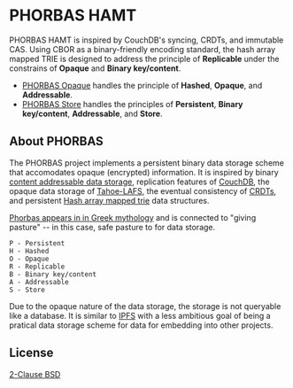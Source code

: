 # PHORBAS HAMT

PHORBAS HAMT is inspired by CouchDB's syncing, CRDTs, and immutable CAS.
Using CBOR as a binary-friendly encoding standard, the hash array mapped TRIE is
designed to address the principle of **Replicable** under the constrains of
**Opaque** and **Binary key/content**.

- [PHORBAS Opaque][] handles the principle of **Hashed**, **Opaque**, and **Addressable**.
- [PHORBAS Store][] handles the principles of **Persistent**, **Binary key/content**, **Addressable**, and **Store**.

 [PHORBAS Opaque]: https://github.com/phorbas/js-phorbas-opaque
 [PHORBAS Store]: https://github.com/phorbas/js-phorbas-store


## About PHORBAS

The PHORBAS project implements a persistent binary data storage scheme that
accomodates opaque (encrypted) information. It is inspired by binary [content
addressable data storage][CAS], replication features of [CouchDB][], the opaque
data storage of [Tahoe-LAFS][], the eventual consistency of [CRDTs][], and
persistent [Hash array mapped trie][HAMT] data structures.

[Phorbas appears in in Greek mythology][myth] and is connected to "giving
pasture" -- in this case, safe pasture to for data storage.

    P - Persistent
    H - Hashed
    O - Opaque
    R - Replicable
    B - Binary key/content
    A - Addressable
    S - Store

Due to the opaque nature of the data storage, the storage is not queryable
like a database. It is similar to [IPFS][] with a less ambitious goal of
being a pratical data storage scheme for data for embedding into other
projects.

  [CAS]: https://en.wikipedia.org/wiki/Content-addressable_storage
  [CouchDB]: https://couchdb.apache.org/
  [Tahoe-LAFS]: https://tahoe-lafs.readthedocs.io/en/tahoe-lafs-1.12.1/specifications/file-encoding.html
  [CRDTs]: https://en.wikipedia.org/wiki/Conflict-free_replicated_data_type
  [HAMT]: https://en.wikipedia.org/wiki/Hash_array_mapped_trie
  [IPFS]: https://ipfs.io/
  [myth]: https://en.wikipedia.org/wiki/Phorbas


## License

[2-Clause BSD](./LICENSE)


